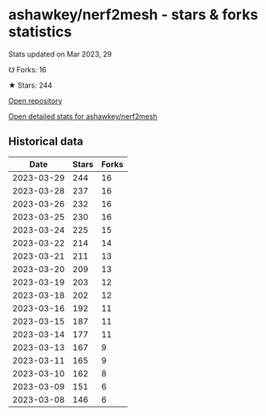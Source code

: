 # ashawkey/nerf2mesh - stars & forks statistics

Stats updated on Mar 2023, 29

☋ Forks: 16

★ Stars: 244

[Open repository](https://github.com/ashawkey/nerf2mesh)

[Open detailed stats for ashawkey/nerf2mesh](https://reviewgithub.com/rep/ashawkey/nerf2mesh)

## Historical data
| Date | Stars | Forks |
|------|-------|-------|
| 2023-03-29 | 244 | 16 | 
| 2023-03-28 | 237 | 16 | 
| 2023-03-26 | 232 | 16 | 
| 2023-03-25 | 230 | 16 | 
| 2023-03-24 | 225 | 15 | 
| 2023-03-22 | 214 | 14 | 
| 2023-03-21 | 211 | 13 | 
| 2023-03-20 | 209 | 13 | 
| 2023-03-19 | 203 | 12 | 
| 2023-03-18 | 202 | 12 | 
| 2023-03-16 | 192 | 11 | 
| 2023-03-15 | 187 | 11 | 
| 2023-03-14 | 177 | 11 | 
| 2023-03-13 | 167 | 9 | 
| 2023-03-11 | 165 | 9 | 
| 2023-03-10 | 162 | 8 | 
| 2023-03-09 | 151 | 6 | 
| 2023-03-08 | 146 | 6 | 

